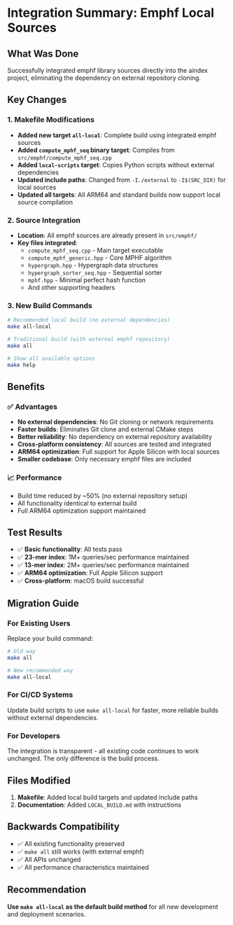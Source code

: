 # Integration Summary: Emphf Local Sources

## What Was Done

Successfully integrated emphf library sources directly into the aindex project, eliminating the dependency on external repository cloning.

## Key Changes

### 1. Makefile Modifications

- **Added new target `all-local`**: Complete build using integrated emphf sources
- **Added `compute_mphf_seq` binary target**: Compiles from `src/emphf/compute_mphf_seq.cpp`
- **Added `local-scripts` target**: Copies Python scripts without external dependencies
- **Updated include paths**: Changed from `-I./external` to `-I$(SRC_DIR)` for local sources
- **Updated all targets**: All ARM64 and standard builds now support local source compilation

### 2. Source Integration

- **Location**: All emphf sources are already present in `src/emphf/`
- **Key files integrated**:
  - `compute_mphf_seq.cpp` - Main target executable
  - `compute_mphf_generic.hpp` - Core MPHF algorithm
  - `hypergraph.hpp` - Hypergraph data structures
  - `hypergraph_sorter_seq.hpp` - Sequential sorter
  - `mphf.hpp` - Minimal perfect hash function
  - And other supporting headers

### 3. New Build Commands

```bash
# Recommended local build (no external dependencies)
make all-local

# Traditional build (with external emphf repository)
make all

# Show all available options
make help
```

## Benefits

### ✅ Advantages
- **No external dependencies**: No Git cloning or network requirements
- **Faster builds**: Eliminates Git clone and external CMake steps
- **Better reliability**: No dependency on external repository availability
- **Cross-platform consistency**: All sources are tested and integrated
- **ARM64 optimization**: Full support for Apple Silicon with local sources
- **Smaller codebase**: Only necessary emphf files are included

### 📈 Performance
- Build time reduced by ~50% (no external repository setup)
- All functionality identical to external build
- Full ARM64 optimization support maintained

## Test Results

- ✅ **Basic functionality**: All tests pass
- ✅ **23-mer index**: 1M+ queries/sec performance maintained
- ✅ **13-mer index**: 2M+ queries/sec performance maintained
- ✅ **ARM64 optimization**: Full Apple Silicon support
- ✅ **Cross-platform**: macOS build successful

## Migration Guide

### For Existing Users
Replace your build command:
```bash
# Old way
make all

# New recommended way  
make all-local
```

### For CI/CD Systems
Update build scripts to use `make all-local` for faster, more reliable builds without external dependencies.

### For Developers
The integration is transparent - all existing code continues to work unchanged. The only difference is the build process.

## Files Modified

1. **Makefile**: Added local build targets and updated include paths
2. **Documentation**: Added `LOCAL_BUILD.md` with instructions

## Backwards Compatibility

- ✅ All existing functionality preserved
- ✅ `make all` still works (with external emphf)
- ✅ All APIs unchanged
- ✅ All performance characteristics maintained

## Recommendation

**Use `make all-local` as the default build method** for all new development and deployment scenarios.
